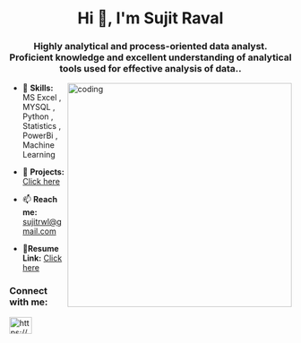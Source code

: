 <h1 align="center">Hi 👋, I'm Sujit Raval</h1>
<h3 align="center">Highly analytical and process-oriented data analyst.<br>Proficient knowledge and excellent understanding of analytical tools used for effective analysis of data..</h3>

<img align="right" alt="coding" width="400" src="https://camo.githubusercontent.com/a4c584bce1c41271485d28f92aaf9f581b3c88b68ca723b6edfd58b4ba988c2b/68747470733a2f2f63646e2e6472696262626c652e636f6d2f75736572732f313138373833362f73637265656e73686f74732f363533393432392f70726f6772616d65722e676966">

- 🌱 **Skills:**  MS Excel , MYSQL , Python , Statistics , PowerBi , Machine Learning
 
- 📝 **Projects:** <a href="https://github.com/SujitRaval1010/Sujit">Click here</a>

- 📫 **Reach me:** sujitrwl@gmail.com

- 📄**Resume Link:** <a href="https://drive.google.com/drive/folders/1Pr_BD1_H31xL8yomvaS1UhKat5Nosj01?usp=share_link">Click here</a>

<h3 align="left">Connect with me:</h3>
<p align="left">
<a href="https://www.linkedin.com/in/sujit-raval-440b70193/"><img align="center" src="https://raw.githubusercontent.com/rahuldkjain/github-profile-readme-generator/master/src/images/icons/Social/linked-in-alt.svg" alt="https://www.linkedin.com/in/sujit-raval-440b70193/d" height="30" width="40"/></a>
</p>
